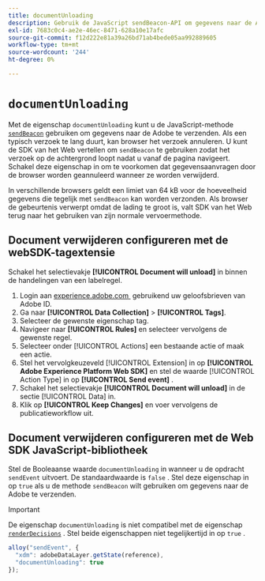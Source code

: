 ```yaml
---
title: documentUnloading
description: Gebruik de JavaScript sendBeacon-API om gegevens naar de Adobe te verzenden.
exl-id: 7683c0c4-ae2e-46ec-8471-628a10e17afc
source-git-commit: f12d222e81a39a26bd71ab4bede05aa992889605
workflow-type: tm+mt
source-wordcount: '244'
ht-degree: 0%

---
```


# `documentUnloading`

Met de eigenschap `documentUnloading` kunt u de JavaScript-methode [`sendBeacon` &#x200B;](https://developer.mozilla.org/en-US/docs/Web/API/Navigator/sendBeacon) gebruiken om gegevens naar de Adobe te verzenden. Als een typisch verzoek te lang duurt, kan browser het verzoek annuleren. U kunt de SDK van het Web vertellen om `sendBeacon` te gebruiken zodat het verzoek op de achtergrond loopt nadat u vanaf de pagina navigeert. Schakel deze eigenschap in om te voorkomen dat gegevensaanvragen door de browser worden geannuleerd wanneer ze worden verwijderd.

In verschillende browsers geldt een limiet van 64 kB voor de hoeveelheid gegevens die tegelijk met `sendBeacon` kan worden verzonden. Als browser de gebeurtenis verwerpt omdat de lading te groot is, valt SDK van het Web terug naar het gebruiken van zijn normale vervoermethode.

## Document verwijderen configureren met de webSDK-tagextensie

Schakel het selectievakje **[!UICONTROL Document will unload]** in binnen de handelingen van een labelregel.

1. Login aan [&#x200B; experience.adobe.com &#x200B;](https://experience.adobe.com) gebruikend uw geloofsbrieven van Adobe ID.
1. Ga naar **[!UICONTROL Data Collection]** > **[!UICONTROL Tags]**.
1. Selecteer de gewenste eigenschap tag.
1. Navigeer naar **[!UICONTROL Rules]** en selecteer vervolgens de gewenste regel.
1. Selecteer onder [!UICONTROL Actions] een bestaande actie of maak een actie.
1. Stel het vervolgkeuzeveld [!UICONTROL Extension] in op **[!UICONTROL Adobe Experience Platform Web SDK]** en stel de waarde [!UICONTROL Action Type] in op **[!UICONTROL Send event]** .
1. Schakel het selectievakje **[!UICONTROL Document will unload]** in de sectie [!UICONTROL Data] in.
1. Klik op **[!UICONTROL Keep Changes]** en voer vervolgens de publicatieworkflow uit.

## Document verwijderen configureren met de Web SDK JavaScript-bibliotheek

Stel de Booleaanse waarde `documentUnloading` in wanneer u de opdracht `sendEvent` uitvoert. De standaardwaarde is `false` . Stel deze eigenschap in op `true` als u de methode `sendBeacon` wilt gebruiken om gegevens naar de Adobe te verzenden.

>[!IMPORTANT]
>
>De eigenschap `documentUnloading` is niet compatibel met de eigenschap [`renderDecisions`](renderdecisions.md) . Stel beide eigenschappen niet tegelijkertijd in op `true` .

```js
alloy("sendEvent", {
  "xdm": adobeDataLayer.getState(reference),
  "documentUnloading": true
});
```

